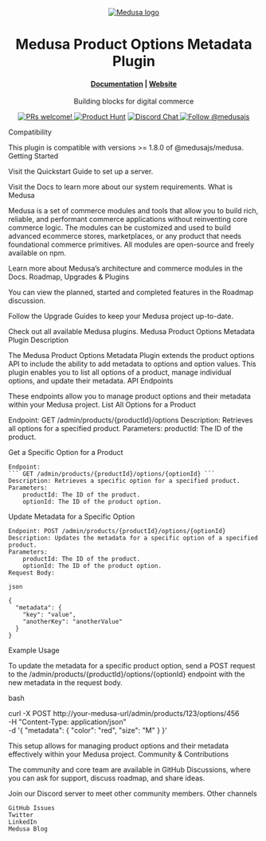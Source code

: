 <p align="center">
  <a href="https://www.medusajs.com">
  <picture>
    <source media="(prefers-color-scheme: dark)" srcset="https://user-images.githubusercontent.com/59018053/229103275-b5e482bb-4601-46e6-8142-244f531cebdb.svg">
    <source media="(prefers-color-scheme: light)" srcset="https://user-images.githubusercontent.com/59018053/229103726-e5b529a3-9b3f-4970-8a1f-c6af37f087bf.svg">
    <img alt="Medusa logo" src="https://user-images.githubusercontent.com/59018053/229103726-e5b529a3-9b3f-4970-8a1f-c6af37f087bf.svg">
    </picture>
  </a>
</p>
<h1 align="center">
  Medusa Product Options Metadata Plugin
</h1>
<h4 align="center">
  <a href="https://docs.medusajs.com">Documentation</a> |
  <a href="https://www.medusajs.com">Website</a>
</h4>
<p align="center">
  Building blocks for digital commerce
</p>
<p align="center">
  <a href="https://github.com/medusajs/medusa/blob/master/CONTRIBUTING.md">
    <img src="https://img.shields.io/badge/PRs-welcome-brightgreen.svg?style=flat" alt="PRs welcome!" />
  </a>
    <a href="https://www.producthunt.com/posts/medusa"><img src="https://img.shields.io/badge/Product%20Hunt-%231%20Product%20of%20the%20Day-%23DA552E" alt="Product Hunt"></a>
  <a href="https://discord.gg/xpCwq3Kfn8">
    <img src="https://img.shields.io/badge/chat-on%20discord-7289DA.svg" alt="Discord Chat" />
  </a>
  <a href="https://twitter.com/intent/follow?screen_name=medusajs">
    <img src="https://img.shields.io/twitter/follow/medusajs.svg?label=Follow%20@medusajs" alt="Follow @medusajs" />
  </a>
</p>
Compatibility

This plugin is compatible with versions >= 1.8.0 of @medusajs/medusa.
Getting Started

Visit the Quickstart Guide to set up a server.

Visit the Docs to learn more about our system requirements.
What is Medusa

Medusa is a set of commerce modules and tools that allow you to build rich, reliable, and performant commerce applications without reinventing core commerce logic. The modules can be customized and used to build advanced ecommerce stores, marketplaces, or any product that needs foundational commerce primitives. All modules are open-source and freely available on npm.

Learn more about Medusa’s architecture and commerce modules in the Docs.
Roadmap, Upgrades & Plugins

You can view the planned, started and completed features in the Roadmap discussion.

Follow the Upgrade Guides to keep your Medusa project up-to-date.

Check out all available Medusa plugins.
Medusa Product Options Metadata Plugin
Description

The Medusa Product Options Metadata Plugin extends the product options API to include the ability to add metadata to options and option values. This plugin enables you to list all options of a product, manage individual options, and update their metadata.
API Endpoints

These endpoints allow you to manage product options and their metadata within your Medusa project.
List All Options for a Product

Endpoint: 
	GET /admin/products/{productId}/options
Description: Retrieves all options for a specified product.
Parameters:
    productId: The ID of the product.

Get a Specific Option for a Product

    Endpoint: 
	``` GET /admin/products/{productId}/options/{optionId} ```
    Description: Retrieves a specific option for a specified product.
    Parameters:
        productId: The ID of the product.
        optionId: The ID of the product option.

Update Metadata for a Specific Option

    Endpoint: POST /admin/products/{productId}/options/{optionId}
    Description: Updates the metadata for a specific option of a specified product.
    Parameters:
        productId: The ID of the product.
        optionId: The ID of the product option.
    Request Body:

    json

    {
      "metadata": {
        "key": "value",
        "anotherKey": "anotherValue"
      }
    }

Example Usage

To update the metadata for a specific product option, send a POST request to the /admin/products/{productId}/options/{optionId} endpoint with the new metadata in the request body.

bash

curl -X POST http://your-medusa-url/admin/products/123/options/456 \
-H "Content-Type: application/json" \
-d '{
  "metadata": {
    "color": "red",
    "size": "M"
  }
}'

This setup allows for managing product options and their metadata effectively within your Medusa project.
Community & Contributions

The community and core team are available in GitHub Discussions, where you can ask for support, discuss roadmap, and share ideas.

Join our Discord server to meet other community members.
Other channels

    GitHub Issues
    Twitter
    LinkedIn
    Medusa Blog